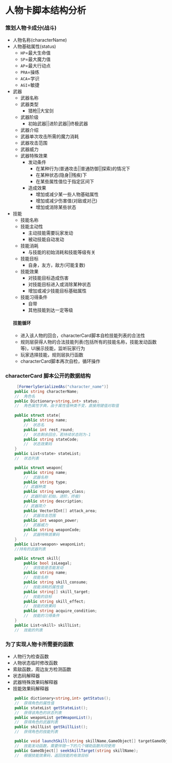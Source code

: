 # 人物卡脚本结构分析

### 策划人物卡成分(战斗)    
- 人物名称(characterName)
- 人物基础属性(status)
    - ```HP```=最大生命值
    - ```SP```=最大魔力值
    - ```AP```=最大行动点
    - ```PRA```=操练
    - ```ACA```=学识
    - ```AGI```=敏捷
- 武器
    - 武器名称
    - 武器类型
        - 猎枪||大宝剑
    - 武器阶级
        - 初始武器||进阶武器||终极武器
    - 武器介绍
    - 武器单次攻击所需的魔力消耗
    - 武器攻击范围
    - 武器威力
    - 武器特殊效果
        - 发动条件
            - 在某种行为(普通攻击||普通防御||探索)的情况下
            - 在某种状态(隐身||残疾)下
            - 在某些属性值位于指定区间下
        - 造成效果
            - 增加或减少某一些人物基础属性
            - 增加或减少伤害值(对敌或对己)
            - 增加或消除某些状态
- 技能
    - 技能名称
    - 技能主动性
        - 主动技能需要玩家发动
        - 被动技能自动发动
    - 技能消耗
        - 与技能的初始消耗和技能等级有关
    - 技能目标
        - 自身，友方，敌方(可能复数)
    - 技能效果
        - 对技能目标造成伤害
        - 对技能目标进入或消除某种状态
        - 增加或减少技能目标基础属性
    - 技能习得条件
        - 自带
        - 其他技能到达一定等级
    #### 技能循环
    + 进入该人物的回合，characterCard脚本自检技能列表的合法性
    + 规则层获得人物的合法技能列表(包括所有的技能名称，技能发动函数等)，UI展示技能，监听玩家行为
    + 玩家选择技能，规则层执行函数
    + characterCard脚本再次自检，循环操作
### characterCard 脚本公开的数据结构
```C#
     [FormerlySerializedAs("character_name")] 
    public string characterName;
    //  角色名
    public Dictionary<string,int> status;
    //  角色属性字典，由于属性值种类不变，直接用键值对取值
    
    public struct state{
        public string name;
        //  状态名
        public int rest_round;
        //  状态剩余回合，若持续状态则为-1
        public string stateCode;
        //  状态效果码
    }
    public List<state> stateList;
    //  状态列表

    public struct weapon{
        public string name;
        //  武器名称
        public string type;
        // 武器种类
        public string weapon_class;
        // 武器阶级(初始，进阶，终极)
        public string description;
        // 武器简介
        public Vector3Int[] attack_area;
        //  武器攻击范围
        public int weapon_power;
        //  武器威力
        public string weaponCode; 
        //  武器特殊效果码
    }
    public List<weapon> weaponList;
    //持有的武器列表

    public struct skill{
        public bool isLeagal;
        //  该技能是否能发动
        public string name;
        //  技能名称
        public string skill_consume;
        //  技能消耗的属性值
        public string[] skill_target;
        //  技能的目标
        public string skill_effect;
        //  技能的效果码
        public string acquire_condition;
        //  技能的习得条件
    }
    public List<skill> skillList;
    //  技能的列表
```
### 为了实现人物卡所需要的函数
- 人物行为检查函数
- 人物状态临时修改函数
- 索敌函数，周边友方检测函数
- 状态码解释器
- 武器特殊效果码解释器
- 技能效果码解释器
```C#
    public dictionary<string,int> getStatus();
    //  获得角色的属性值
    public stateList getStateList();
    //  获得该角色的状态列表
    public weaponList getWeaponList();
    //  获得角色的武器列表
    public skillList getSkillList();
    //  获得角色的技能列表

    public void launchSkill(string skillName,GameObject[] targetGameObject);
    //  技能发动函数，需要伴随一下的几个辅助函数共同使用
    public GameObject[] seekSkillTarget(string skillName);
    //  根据技能效果码，返回技能的有效目标


```